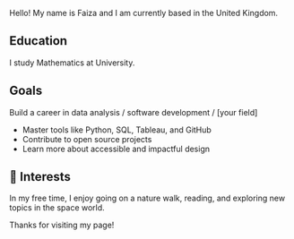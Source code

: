 

Hello! My name is Faiza and I am currently based in the United Kingdom.

##  Education
I study Mathematics at University.


##  Goals
Build a career in data analysis / software development / [your field]
- Master tools like Python, SQL, Tableau, and GitHub
- Contribute to open source projects
- Learn more about accessible and impactful design


## 🌱 Interests
In my free time, I enjoy going on a nature walk, reading, and exploring new topics in the space world.

Thanks for visiting my page!
